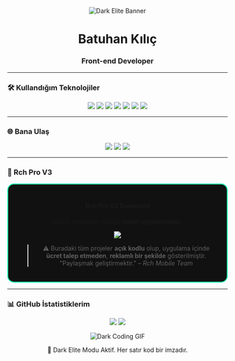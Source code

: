 <p align="center">
  <img src="https://i.ibb.co/2k0Z9WJ/dark-elite-banner.gif" alt="Dark Elite Banner" />
</p>

<h1 align="center">Batuhan Kılıç</h1>
<h3 align="center">Front-end Developer</h3>

---

### 🛠️ Kullandığım Teknolojiler
<p align="center">
  <img src="https://img.shields.io/badge/JavaScript-F7DF1E?style=for-the-badge&logo=javascript&logoColor=black" /> 
  <img src="https://img.shields.io/badge/TypeScript-3178C6?style=for-the-badge&logo=typescript&logoColor=white" /> 
  <img src="https://img.shields.io/badge/PHP-777BB4?style=for-the-badge&logo=php&logoColor=white" /> 
  <img src="https://img.shields.io/badge/Node.js-339933?style=for-the-badge&logo=node.js&logoColor=white" /> 
  <img src="https://img.shields.io/badge/Lua-000080?style=for-the-badge&logo=lua&logoColor=white" /> 
  <img src="https://img.shields.io/badge/Python-3776AB?style=for-the-badge&logo=python&logoColor=white" /> 
  <img src="https://img.shields.io/badge/Kotlin-0095D5?style=for-the-badge&logo=kotlin&logoColor=white" />
</p>

---

### 🌐 Bana Ulaş
<p align="center">
  <a href="https://instagram.com/baturch.sbs" target="_blank"><img src="https://img.shields.io/badge/Instagram-%23E1306C?style=for-the-badge&logo=instagram&logoColor=white"/></a>
  <a href="https://t.me/batuPkg" target="_blank"><img src="https://img.shields.io/badge/Telegram-%230068D9?style=for-the-badge&logo=telegram&logoColor=white"/></a>
  <a href="https://rchMobile.xyz" target="_blank"><img src="https://img.shields.io/badge/WebSite-%23FF6F00?style=for-the-badge&logo=google-chrome&logoColor=white"/></a>
</p>

---

### 📱 Rch Pro V3
<div align="center" style="border: 2px solid #00FFAA; border-radius: 15px; padding: 20px; max-width: 600px; background-color: #111;">

#### Rch Pro V3 Download
Çeşitli arşivlerin olduğu **mobil uygulamamız**.  
<p align="center">
  <a href="https://indirme.com" target="_blank"><img src="https://img.shields.io/badge/İndir-Rch%20Pro%20V3-%2300FFAA?style=for-the-badge&logo=android&logoColor=white"/></a>
</p>

> ⚠️ Buradaki tüm projeler **açık kodlu** olup, uygulama içinde **ücret talep etmeden**, **reklamlı bir şekilde** gösterilmiştir.  
> "Paylaşmak geliştirmektir." – *Rch Mobile Team*  
</div>

---

### 📊 GitHub İstatistiklerim
<p align="center">
  <img src="https://github-readme-stats.vercel.app/api?username=USERNAME&show_icons=true&theme=dark&count_private=true" />
  <img src="https://github-readme-stats.vercel.app/api/top-langs/?username=USERNAME&layout=compact&theme=dark" />
</p>

<p align="center">
  <img src="https://i.ibb.co/QdYtVdF/dark-coding.gif" alt="Dark Coding GIF" />
</p>

<p align="center">🖤 Dark Elite Modu Aktif. Her satır kod bir imzadır.</p>
